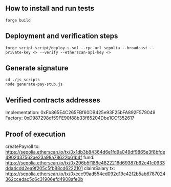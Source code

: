 ## How to install and run tests

```
forge build
```

## Deployment and verification steps

```
forge script script/deploy.s.sol --rpc-url sepolia --broadcast --private-key <> --verify --etherscan-api-key <>
```

## Generate signature

```
cd ./js_scripts
node generate-pay-stub.js
```

## Verified contracts addresses

Implementation: 0xFb865E4C265FBf60DB425e93F25bFA892F579049
Factory: 0xD987298df59FE90f88b33f65204Dbe1CCf352617

## Proof of execution

createPayroll tx: https://sepolia.etherscan.io/tx/0x1db3b84364d6e1fd9a049df9865e3f8bfde4902d37562ae23a98a78622b61b4f
fund: https://sepolia.etherscan.io/tx/0x296b5f188e4822216d69387b62c41c0933dda4cdd2ea9f205c5fb88cd6222101
claimSalary tx: https://sepolia.etherscan.io/tx/0xecc99ad554ed092d19c42f2b5ab6787024362ccedac5c6c31906efd4908afe0b
